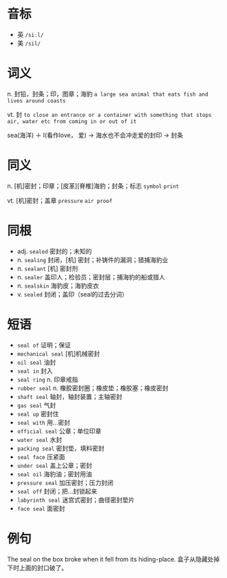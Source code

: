 # 音标

- 英 `/siːl/`
- 美 `/sil/`

# 词义

n. 封铅，封条；印，图章；海豹
`a large sea animal that eats fish and lives around coasts`

vt. 封
`to close an entrance or a container with something that stops air, water etc from coming in or out of it`



sea(海洋) ＋ l(看作love， 爱) → 海水也不会冲走爱的封印 → 封条

# 同义

n. [机]密封；印章；[皮革][脊椎]海豹；封条；标志
`symbol` `print`

vt. [机]密封；盖章
`pressure` `air proof`

# 同根

- adj. `sealed` 密封的；未知的
- n. `sealing` 封闭，[机] 密封；补铸件的漏洞；猎捕海豹业
- n. `sealant` [机] 密封剂
- n. `sealer` 盖印人；检验员；密封层；捕海豹的船或猎人
- n. `sealskin` 海豹皮；海豹皮衣
- v. `sealed` 封闭；盖印（seal的过去分词）

# 短语

- `seal of` 证明；保证
- `mechanical seal` [机]机械密封
- `oil seal` 油封
- `seal in` 封入
- `seal ring` n. 印章戒指
- `rubber seal` n. 橡胶密封圈；橡皮垫；橡胶塞；橡皮密封
- `shaft seal` 轴封，轴封装置；主轴密封
- `gas seal` 气封
- `seal up` 密封住
- `seal with` 用…密封
- `official seal` 公章；单位印章
- `water seal` 水封
- `packing seal` 密封垫，填料密封
- `seal face` 压紧面
- `under seal` 盖上公章；密封
- `seal oil` 海豹油；密封用油
- `pressure seal` 加压密封；压力封闭
- `seal off` 封闭；把…封锁起来
- `labyrinth seal` 迷宫式密封；曲径密封垫片
- `face seal` 面密封

# 例句

The seal on the box broke when it fell from its hiding-place.
盒子从隐藏处掉下时上面的封口破了。


